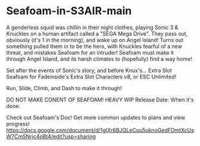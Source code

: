 # Seafoam-in-S3AIR-main

A genderless squid was chillin in their night clothes, playing Sonic 3 & Knuckles on a human artifact called a "SEGA Mega Drive". They pass out, obviously (it's 1 in the morning), and wake up on Angel Island! Turns out something pulled them in to be the hero, with Knuckles fearful of a new threat, and mistakes Seafoam for an intruder! Seafoam must make it through Angel Island, and its harsh climates to (hopefully) find a way home!

Set after the events of Sonic's story, and before Knux's...
Extra Slot Seafoam for Fadeinside's Extra Slot Characters v8, or ESC Unlimited!

Run, Slide, Climb, and Dash to make it through!


DO NOT MAKE CONENT OF SEAFOAM! HEAVY WIP
Release Date: When it's done.

Check out Seafoam's Doc! Get more common updates to plans and view progress!
https://docs.google.com/document/d/1gIXr6BJQLeCuu5uknoGedFDmtXcUsW7Cm5Nrjc4oBt4/edit?usp=sharing
